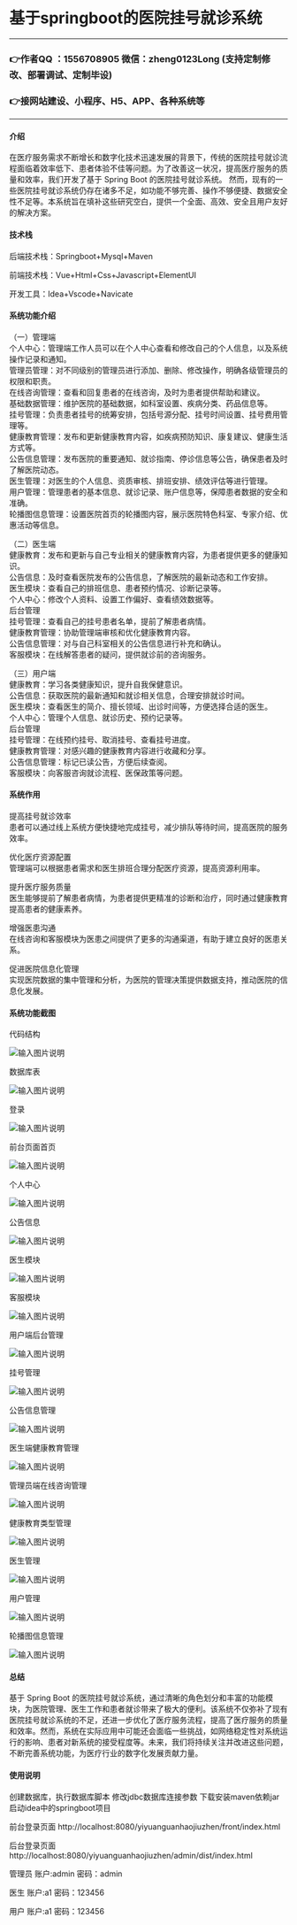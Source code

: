 # 基于springboot的医院挂号就诊系统

---
### 👉作者QQ ：1556708905 微信：zheng0123Long (支持定制修改、部署调试、定制毕设)

### 👉接网站建设、小程序、H5、APP、各种系统等

---

#### 介绍
在医疗服务需求不断增长和数字化技术迅速发展的背景下，传统的医院挂号就诊流程面临着效率低下、患者体验不佳等问题。为了改善这一状况，提高医疗服务的质量和效率，我们开发了基于 Spring Boot 的医院挂号就诊系统。
然而，现有的一些医院挂号就诊系统仍存在诸多不足，如功能不够完善、操作不够便捷、数据安全性不足等。本系统旨在填补这些研究空白，提供一个全面、高效、安全且用户友好的解决方案。

#### 技术栈

后端技术栈：Springboot+Mysql+Maven

前端技术栈：Vue+Html+Css+Javascript+ElementUI

开发工具：Idea+Vscode+Navicate

#### 系统功能介绍

（一）管理端  
个人中心：管理端工作人员可以在个人中心查看和修改自己的个人信息，以及系统操作记录和通知。  
管理员管理：对不同级别的管理员进行添加、删除、修改操作，明确各级管理员的权限和职责。  
在线咨询管理：查看和回复患者的在线咨询，及时为患者提供帮助和建议。  
基础数据管理：维护医院的基础数据，如科室设置、疾病分类、药品信息等。  
挂号管理：负责患者挂号的统筹安排，包括号源分配、挂号时间设置、挂号费用管理等。  
健康教育管理：发布和更新健康教育内容，如疾病预防知识、康复建议、健康生活方式等。  
公告信息管理：发布医院的重要通知、就诊指南、停诊信息等公告，确保患者及时了解医院动态。  
医生管理：对医生的个人信息、资质审核、排班安排、绩效评估等进行管理。  
用户管理：管理患者的基本信息、就诊记录、账户信息等，保障患者数据的安全和准确。  
轮播图信息管理：设置医院首页的轮播图内容，展示医院特色科室、专家介绍、优惠活动等信息。  

（二）医生端  
健康教育：发布和更新与自己专业相关的健康教育内容，为患者提供更多的健康知识。  
公告信息：及时查看医院发布的公告信息，了解医院的最新动态和工作安排。  
医生模块：查看自己的排班信息、患者预约情况、诊断记录等。  
个人中心：修改个人资料、设置工作偏好、查看绩效数据等。  
后台管理  
挂号管理：查看自己的挂号患者名单，提前了解患者病情。  
健康教育管理：协助管理端审核和优化健康教育内容。  
公告信息管理：对与自己科室相关的公告信息进行补充和确认。  
客服模块：在线解答患者的疑问，提供就诊前的咨询服务。  

（三）用户端  
健康教育：学习各类健康知识，提升自我保健意识。  
公告信息：获取医院的最新通知和就诊相关信息，合理安排就诊时间。  
医生模块：查看医生的简介、擅长领域、出诊时间等，方便选择合适的医生。  
个人中心：管理个人信息、就诊历史、预约记录等。  
后台管理  
挂号管理：在线预约挂号、取消挂号、查看挂号进度。  
健康教育管理：对感兴趣的健康教育内容进行收藏和分享。  
公告信息管理：标记已读公告，方便后续查阅。  
客服模块：向客服咨询就诊流程、医保政策等问题。  

#### 系统作用

提高挂号就诊效率  
患者可以通过线上系统方便快捷地完成挂号，减少排队等待时间，提高医院的服务效率。  

优化医疗资源配置  
管理端可以根据患者需求和医生排班合理分配医疗资源，提高资源利用率。

提升医疗服务质量  
医生能够提前了解患者病情，为患者提供更精准的诊断和治疗，同时通过健康教育提高患者的健康素养。

增强医患沟通  
在线咨询和客服模块为医患之间提供了更多的沟通渠道，有助于建立良好的医患关系。

促进医院信息化管理  
实现医院数据的集中管理和分析，为医院的管理决策提供数据支持，推动医院的信息化发展。

#### 系统功能截图

代码结构

![输入图片说明](images/bb7a2c9638500116b81144ed9f24388.png)

数据库表

![输入图片说明](images/54d2fe55c8f2044b51df465987ed227.png)

登录

![输入图片说明](images/7ad8ae00323196f05edaebba586e5ba.png)

前台页面首页

![输入图片说明](images/52255d7e75b50f2ff097dc516ec8d56.png)

个人中心

![输入图片说明](images/b3edbe8e897a027ecba6b7e1eafe3a1.png)

公告信息

![输入图片说明](images/560f36731a648af5f98bf151676f887.png)

医生模块

![输入图片说明](images/4f1af4fc1f23a33d7461e74a4c8fee6.png)

客服模块

![输入图片说明](images/90be968bfd599c067bafe29b0d56af1.png)

用户端后台管理

![输入图片说明](images/48c43a89b4accf2fa05452d9748a249.png)

挂号管理

![输入图片说明](images/4f25672294f7b346f92516cb7caf202.png)

公告信息管理

![输入图片说明](images/5a66a3ffa077bb07ecf0fef6315cb8a.png)

医生端健康教育管理

![输入图片说明](images/06c896dc0069fde9f6e6f797eb31573.png)

管理员端在线咨询管理

![输入图片说明](images/f75813f716b420258d167eeb4a8221c.png)

健康教育类型管理

![输入图片说明](images/9ae239ecea00f75492cc0ee35f4c90d.png)

医生管理

![输入图片说明](images/37ff879d50fcafb267a6dc4bf589d4e.png)

用户管理

![输入图片说明](images/3f0fe555c5072cea8584bfb71cfa204.png)

轮播图信息管理

![输入图片说明](images/f2ff8364de2f8523c2ab054f9974a99.png)

#### 总结

基于 Spring Boot 的医院挂号就诊系统，通过清晰的角色划分和丰富的功能模块，为医院管理、医生工作和患者就诊带来了极大的便利。该系统不仅弥补了现有医院挂号就诊系统的不足，还进一步优化了医疗服务流程，提高了医疗服务的质量和效率。然而，系统在实际应用中可能还会面临一些挑战，如网络稳定性对系统运行的影响、患者对新系统的接受程度等。未来，我们将持续关注并改进这些问题，不断完善系统功能，为医疗行业的数字化发展贡献力量。

#### 使用说明

创建数据库，执行数据库脚本 修改jdbc数据库连接参数 下载安装maven依赖jar 启动idea中的springboot项目

前台登录页面
http://localhost:8080/yiyuanguanhaojiuzhen/front/index.html

后台登录页面
http://localhost:8080/yiyuanguanhaojiuzhen/admin/dist/index.html

管理员				账户:admin 		密码：admin

医生				账户:a1 		密码：123456

用户				账户:a1 		密码：123456